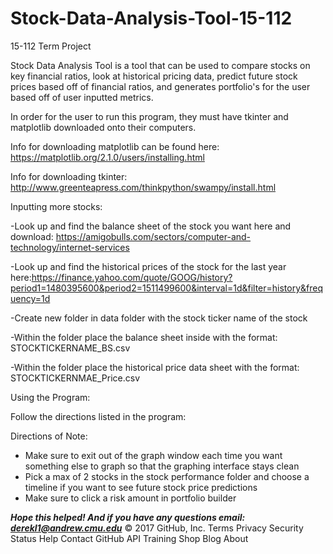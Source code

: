 # Stock-Data-Analysis-Tool-15-112
15-112 Term Project 

Stock Data Analysis Tool is a tool that can be used to compare stocks on key financial ratios, look at historical pricing data, predict future stock prices based off of financial ratios, and generates portfolio's for the user based off of user inputted metrics.

In order for the user to run this program, they must have tkinter and matplotlib downloaded onto their computers. 

Info for downloading matplotlib can be found here: https://matplotlib.org/2.1.0/users/installing.html

Info for downloading tkinter: http://www.greenteapress.com/thinkpython/swampy/install.html

Inputting more stocks:

-Look up and find the balance sheet of the stock you want here and download: https://amigobulls.com/sectors/computer-and-technology/internet-services

-Look up and find the historical prices of the stock for the last year here:https://finance.yahoo.com/quote/GOOG/history?period1=1480395600&period2=1511499600&interval=1d&filter=history&frequency=1d

-Create new folder in data folder with the stock ticker name of the stock

-Within the folder place the balance sheet inside with the format: STOCKTICKERNAME_BS.csv

-Within the folder place the historical price data sheet with the format: STOCKTICKERNMAE_Price.csv


Using the Program:

Follow the directions listed in the program:

Directions of Note:

- Make sure to exit out of the graph window each time you want something else to graph so that the graphing interface stays clean
- Pick a max of 2 stocks in the stock performance folder and choose a timeline if you want to see future stock price predictions
- Make sure to click a risk amount in portfolio builder

***Hope this helped! And if you have any questions email: derekl1@andrew.cmu.edu***
© 2017 GitHub, Inc.
Terms
Privacy
Security
Status
Help
Contact GitHub
API
Training
Shop
Blog
About

